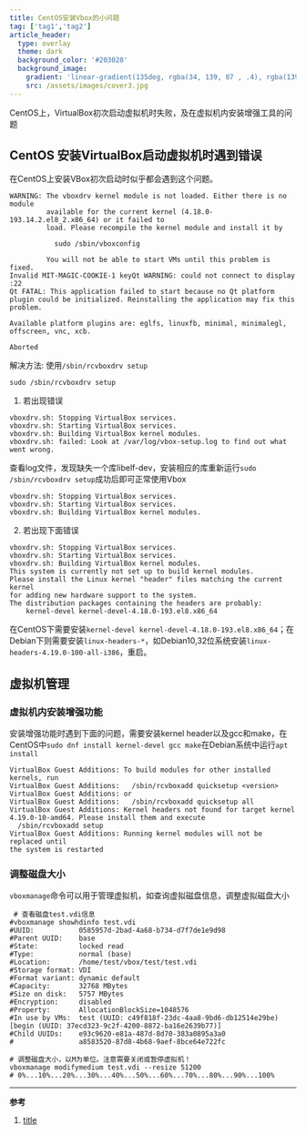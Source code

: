 ```yaml
---
title: CentOS安装Vbox的小问题
tag: ['tag1','tag2']
article_header:
  type: overlay
  theme: dark
  background_color: '#203028'
  background_image:
    gradient: 'linear-gradient(135deg, rgba(34, 139, 87 , .4), rgba(139, 34, 139, .4))'
    src: /assets/images/cover3.jpg
---
```


CentOS上，VirtualBox初次启动虚拟机时失败，及在虚拟机内安装增强工具的问题

<!--more-->

## CentOS 安装VirtualBox启动虚拟机时遇到错误
在CentOS上安装VBox初次启动时似乎都会遇到这个问题。
```
WARNING: The vboxdrv kernel module is not loaded. Either there is no module
         available for the current kernel (4.18.0-193.14.2.el8_2.x86_64) or it failed to
         load. Please recompile the kernel module and install it by

           sudo /sbin/vboxconfig

         You will not be able to start VMs until this problem is fixed.
Invalid MIT-MAGIC-COOKIE-1 keyQt WARNING: could not connect to display :22
Qt FATAL: This application failed to start because no Qt platform plugin could be initialized. Reinstalling the application may fix this problem.

Available platform plugins are: eglfs, linuxfb, minimal, minimalegl, offscreen, vnc, xcb.

Aborted

```
解决方法: 使用`/sbin/rcvboxdrv setup`
```
sudo /sbin/rcvboxdrv setup
```
1. 若出现错误
```
vboxdrv.sh: Stopping VirtualBox services.
vboxdrv.sh: Starting VirtualBox services.
vboxdrv.sh: Building VirtualBox kernel modules.
vboxdrv.sh: failed: Look at /var/log/vbox-setup.log to find out what went wrong.
```
查看log文件，发现缺失一个库libelf-dev，安装相应的库重新运行`sudo /sbin/rcvboxdrv setup`成功后即可正常使用Vbox
```
vboxdrv.sh: Stopping VirtualBox services.
vboxdrv.sh: Starting VirtualBox services.
vboxdrv.sh: Building VirtualBox kernel modules.
```
2. 若出现下面错误
```
vboxdrv.sh: Stopping VirtualBox services.
vboxdrv.sh: Starting VirtualBox services.
vboxdrv.sh: Building VirtualBox kernel modules.
This system is currently not set up to build kernel modules.
Please install the Linux kernel "header" files matching the current kernel
for adding new hardware support to the system.
The distribution packages containing the headers are probably:
    kernel-devel kernel-devel-4.18.0-193.el8.x86_64
```
在CentOS下需要安装`kernel-devel kernel-devel-4.18.0-193.el8.x86_64`；在Debian下则需要安装`linux-headers-*`，如Debian10,32位系统安装`linux-headers-4.19.0-100-all-i386`，重启。

## 虚拟机管理

### 虚拟机内安装增强功能
安装增强功能时遇到下面的问题，需要安装kernel header以及gcc和make，在CentOS中`sudo dnf install kernel-devel gcc make`在Debian系统中运行`apt install` 
```shell
VirtualBox Guest Additions: To build modules for other installed kernels, run
VirtualBox Guest Additions:   /sbin/rcvboxadd quicksetup <version>
VirtualBox Guest Additions: or
VirtualBox Guest Additions:   /sbin/rcvboxadd quicksetup all
VirtualBox Guest Additions: Kernel headers not found for target kernel 
4.19.0-10-amd64. Please install them and execute
  /sbin/rcvboxadd setup
VirtualBox Guest Additions: Running kernel modules will not be replaced until 
the system is restarted
```
### 调整磁盘大小
`vboxmanage`命令可以用于管理虚拟机，如查询虚拟磁盘信息，调整虚拟磁盘大小

```shell
 # 查看磁盘test.vdi信息
#vboxmanage showhdinfo test.vdi
#UUID:           0585957d-2bad-4a68-b734-d7f7de1e9d98
#Parent UUID:    base
#State:          locked read
#Type:           normal (base)
#Location:       /home/test/vbox/test/test.vdi
#Storage format: VDI
#Format variant: dynamic default
#Capacity:       32768 MBytes
#Size on disk:   5757 MBytes
#Encryption:     disabled
#Property:       AllocationBlockSize=1048576
#In use by VMs:  test (UUID: c49f818f-23dc-4aa8-9bd6-db12514e29be) [begin (UUID: 37ecd323-9c2f-4200-8872-ba16e2639b77)]
#Child UUIDs:    e93c9620-e81a-487d-8d70-383a0895a3a0
#                a8583520-87d8-4b68-9aef-8bce64e722fc

# 调整磁盘大小，以M为单位。注意需要关闭或暂停虚拟机！
vboxmanage modifymedium test.vdi --resize 51200
# 0%...10%...20%...30%...40%...50%...60%...70%...80%...90%...100%
```

---

**参考**
1. [title](url)
